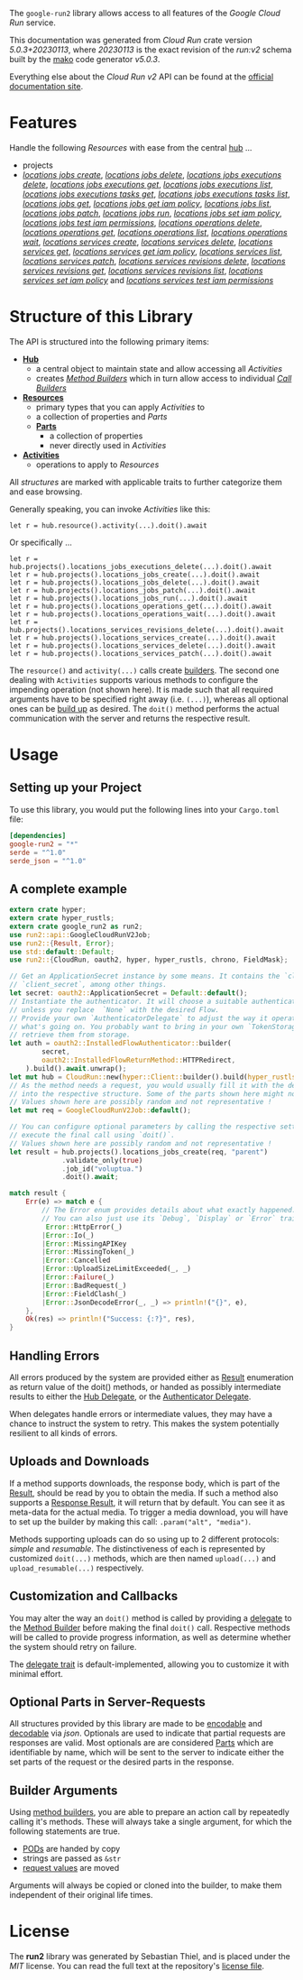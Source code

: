 <!---
DO NOT EDIT !
This file was generated automatically from 'src/generator/templates/api/README.md.mako'
DO NOT EDIT !
-->
The `google-run2` library allows access to all features of the *Google Cloud Run* service.

This documentation was generated from *Cloud Run* crate version *5.0.3+20230113*, where *20230113* is the exact revision of the *run:v2* schema built by the [mako](http://www.makotemplates.org/) code generator *v5.0.3*.

Everything else about the *Cloud Run* *v2* API can be found at the
[official documentation site](https://cloud.google.com/run/).
# Features

Handle the following *Resources* with ease from the central [hub](https://docs.rs/google-run2/5.0.3+20230113/google_run2/CloudRun) ...

* projects
 * [*locations jobs create*](https://docs.rs/google-run2/5.0.3+20230113/google_run2/api::ProjectLocationJobCreateCall), [*locations jobs delete*](https://docs.rs/google-run2/5.0.3+20230113/google_run2/api::ProjectLocationJobDeleteCall), [*locations jobs executions delete*](https://docs.rs/google-run2/5.0.3+20230113/google_run2/api::ProjectLocationJobExecutionDeleteCall), [*locations jobs executions get*](https://docs.rs/google-run2/5.0.3+20230113/google_run2/api::ProjectLocationJobExecutionGetCall), [*locations jobs executions list*](https://docs.rs/google-run2/5.0.3+20230113/google_run2/api::ProjectLocationJobExecutionListCall), [*locations jobs executions tasks get*](https://docs.rs/google-run2/5.0.3+20230113/google_run2/api::ProjectLocationJobExecutionTaskGetCall), [*locations jobs executions tasks list*](https://docs.rs/google-run2/5.0.3+20230113/google_run2/api::ProjectLocationJobExecutionTaskListCall), [*locations jobs get*](https://docs.rs/google-run2/5.0.3+20230113/google_run2/api::ProjectLocationJobGetCall), [*locations jobs get iam policy*](https://docs.rs/google-run2/5.0.3+20230113/google_run2/api::ProjectLocationJobGetIamPolicyCall), [*locations jobs list*](https://docs.rs/google-run2/5.0.3+20230113/google_run2/api::ProjectLocationJobListCall), [*locations jobs patch*](https://docs.rs/google-run2/5.0.3+20230113/google_run2/api::ProjectLocationJobPatchCall), [*locations jobs run*](https://docs.rs/google-run2/5.0.3+20230113/google_run2/api::ProjectLocationJobRunCall), [*locations jobs set iam policy*](https://docs.rs/google-run2/5.0.3+20230113/google_run2/api::ProjectLocationJobSetIamPolicyCall), [*locations jobs test iam permissions*](https://docs.rs/google-run2/5.0.3+20230113/google_run2/api::ProjectLocationJobTestIamPermissionCall), [*locations operations delete*](https://docs.rs/google-run2/5.0.3+20230113/google_run2/api::ProjectLocationOperationDeleteCall), [*locations operations get*](https://docs.rs/google-run2/5.0.3+20230113/google_run2/api::ProjectLocationOperationGetCall), [*locations operations list*](https://docs.rs/google-run2/5.0.3+20230113/google_run2/api::ProjectLocationOperationListCall), [*locations operations wait*](https://docs.rs/google-run2/5.0.3+20230113/google_run2/api::ProjectLocationOperationWaitCall), [*locations services create*](https://docs.rs/google-run2/5.0.3+20230113/google_run2/api::ProjectLocationServiceCreateCall), [*locations services delete*](https://docs.rs/google-run2/5.0.3+20230113/google_run2/api::ProjectLocationServiceDeleteCall), [*locations services get*](https://docs.rs/google-run2/5.0.3+20230113/google_run2/api::ProjectLocationServiceGetCall), [*locations services get iam policy*](https://docs.rs/google-run2/5.0.3+20230113/google_run2/api::ProjectLocationServiceGetIamPolicyCall), [*locations services list*](https://docs.rs/google-run2/5.0.3+20230113/google_run2/api::ProjectLocationServiceListCall), [*locations services patch*](https://docs.rs/google-run2/5.0.3+20230113/google_run2/api::ProjectLocationServicePatchCall), [*locations services revisions delete*](https://docs.rs/google-run2/5.0.3+20230113/google_run2/api::ProjectLocationServiceRevisionDeleteCall), [*locations services revisions get*](https://docs.rs/google-run2/5.0.3+20230113/google_run2/api::ProjectLocationServiceRevisionGetCall), [*locations services revisions list*](https://docs.rs/google-run2/5.0.3+20230113/google_run2/api::ProjectLocationServiceRevisionListCall), [*locations services set iam policy*](https://docs.rs/google-run2/5.0.3+20230113/google_run2/api::ProjectLocationServiceSetIamPolicyCall) and [*locations services test iam permissions*](https://docs.rs/google-run2/5.0.3+20230113/google_run2/api::ProjectLocationServiceTestIamPermissionCall)




# Structure of this Library

The API is structured into the following primary items:

* **[Hub](https://docs.rs/google-run2/5.0.3+20230113/google_run2/CloudRun)**
    * a central object to maintain state and allow accessing all *Activities*
    * creates [*Method Builders*](https://docs.rs/google-run2/5.0.3+20230113/google_run2/client::MethodsBuilder) which in turn
      allow access to individual [*Call Builders*](https://docs.rs/google-run2/5.0.3+20230113/google_run2/client::CallBuilder)
* **[Resources](https://docs.rs/google-run2/5.0.3+20230113/google_run2/client::Resource)**
    * primary types that you can apply *Activities* to
    * a collection of properties and *Parts*
    * **[Parts](https://docs.rs/google-run2/5.0.3+20230113/google_run2/client::Part)**
        * a collection of properties
        * never directly used in *Activities*
* **[Activities](https://docs.rs/google-run2/5.0.3+20230113/google_run2/client::CallBuilder)**
    * operations to apply to *Resources*

All *structures* are marked with applicable traits to further categorize them and ease browsing.

Generally speaking, you can invoke *Activities* like this:

```Rust,ignore
let r = hub.resource().activity(...).doit().await
```

Or specifically ...

```ignore
let r = hub.projects().locations_jobs_executions_delete(...).doit().await
let r = hub.projects().locations_jobs_create(...).doit().await
let r = hub.projects().locations_jobs_delete(...).doit().await
let r = hub.projects().locations_jobs_patch(...).doit().await
let r = hub.projects().locations_jobs_run(...).doit().await
let r = hub.projects().locations_operations_get(...).doit().await
let r = hub.projects().locations_operations_wait(...).doit().await
let r = hub.projects().locations_services_revisions_delete(...).doit().await
let r = hub.projects().locations_services_create(...).doit().await
let r = hub.projects().locations_services_delete(...).doit().await
let r = hub.projects().locations_services_patch(...).doit().await
```

The `resource()` and `activity(...)` calls create [builders][builder-pattern]. The second one dealing with `Activities`
supports various methods to configure the impending operation (not shown here). It is made such that all required arguments have to be
specified right away (i.e. `(...)`), whereas all optional ones can be [build up][builder-pattern] as desired.
The `doit()` method performs the actual communication with the server and returns the respective result.

# Usage

## Setting up your Project

To use this library, you would put the following lines into your `Cargo.toml` file:

```toml
[dependencies]
google-run2 = "*"
serde = "^1.0"
serde_json = "^1.0"
```

## A complete example

```Rust
extern crate hyper;
extern crate hyper_rustls;
extern crate google_run2 as run2;
use run2::api::GoogleCloudRunV2Job;
use run2::{Result, Error};
use std::default::Default;
use run2::{CloudRun, oauth2, hyper, hyper_rustls, chrono, FieldMask};

// Get an ApplicationSecret instance by some means. It contains the `client_id` and
// `client_secret`, among other things.
let secret: oauth2::ApplicationSecret = Default::default();
// Instantiate the authenticator. It will choose a suitable authentication flow for you,
// unless you replace  `None` with the desired Flow.
// Provide your own `AuthenticatorDelegate` to adjust the way it operates and get feedback about
// what's going on. You probably want to bring in your own `TokenStorage` to persist tokens and
// retrieve them from storage.
let auth = oauth2::InstalledFlowAuthenticator::builder(
        secret,
        oauth2::InstalledFlowReturnMethod::HTTPRedirect,
    ).build().await.unwrap();
let mut hub = CloudRun::new(hyper::Client::builder().build(hyper_rustls::HttpsConnectorBuilder::new().with_native_roots().https_or_http().enable_http1().build()), auth);
// As the method needs a request, you would usually fill it with the desired information
// into the respective structure. Some of the parts shown here might not be applicable !
// Values shown here are possibly random and not representative !
let mut req = GoogleCloudRunV2Job::default();

// You can configure optional parameters by calling the respective setters at will, and
// execute the final call using `doit()`.
// Values shown here are possibly random and not representative !
let result = hub.projects().locations_jobs_create(req, "parent")
             .validate_only(true)
             .job_id("voluptua.")
             .doit().await;

match result {
    Err(e) => match e {
        // The Error enum provides details about what exactly happened.
        // You can also just use its `Debug`, `Display` or `Error` traits
         Error::HttpError(_)
        |Error::Io(_)
        |Error::MissingAPIKey
        |Error::MissingToken(_)
        |Error::Cancelled
        |Error::UploadSizeLimitExceeded(_, _)
        |Error::Failure(_)
        |Error::BadRequest(_)
        |Error::FieldClash(_)
        |Error::JsonDecodeError(_, _) => println!("{}", e),
    },
    Ok(res) => println!("Success: {:?}", res),
}

```
## Handling Errors

All errors produced by the system are provided either as [Result](https://docs.rs/google-run2/5.0.3+20230113/google_run2/client::Result) enumeration as return value of
the doit() methods, or handed as possibly intermediate results to either the
[Hub Delegate](https://docs.rs/google-run2/5.0.3+20230113/google_run2/client::Delegate), or the [Authenticator Delegate](https://docs.rs/yup-oauth2/*/yup_oauth2/trait.AuthenticatorDelegate.html).

When delegates handle errors or intermediate values, they may have a chance to instruct the system to retry. This
makes the system potentially resilient to all kinds of errors.

## Uploads and Downloads
If a method supports downloads, the response body, which is part of the [Result](https://docs.rs/google-run2/5.0.3+20230113/google_run2/client::Result), should be
read by you to obtain the media.
If such a method also supports a [Response Result](https://docs.rs/google-run2/5.0.3+20230113/google_run2/client::ResponseResult), it will return that by default.
You can see it as meta-data for the actual media. To trigger a media download, you will have to set up the builder by making
this call: `.param("alt", "media")`.

Methods supporting uploads can do so using up to 2 different protocols:
*simple* and *resumable*. The distinctiveness of each is represented by customized
`doit(...)` methods, which are then named `upload(...)` and `upload_resumable(...)` respectively.

## Customization and Callbacks

You may alter the way an `doit()` method is called by providing a [delegate](https://docs.rs/google-run2/5.0.3+20230113/google_run2/client::Delegate) to the
[Method Builder](https://docs.rs/google-run2/5.0.3+20230113/google_run2/client::CallBuilder) before making the final `doit()` call.
Respective methods will be called to provide progress information, as well as determine whether the system should
retry on failure.

The [delegate trait](https://docs.rs/google-run2/5.0.3+20230113/google_run2/client::Delegate) is default-implemented, allowing you to customize it with minimal effort.

## Optional Parts in Server-Requests

All structures provided by this library are made to be [encodable](https://docs.rs/google-run2/5.0.3+20230113/google_run2/client::RequestValue) and
[decodable](https://docs.rs/google-run2/5.0.3+20230113/google_run2/client::ResponseResult) via *json*. Optionals are used to indicate that partial requests are responses
are valid.
Most optionals are are considered [Parts](https://docs.rs/google-run2/5.0.3+20230113/google_run2/client::Part) which are identifiable by name, which will be sent to
the server to indicate either the set parts of the request or the desired parts in the response.

## Builder Arguments

Using [method builders](https://docs.rs/google-run2/5.0.3+20230113/google_run2/client::CallBuilder), you are able to prepare an action call by repeatedly calling it's methods.
These will always take a single argument, for which the following statements are true.

* [PODs][wiki-pod] are handed by copy
* strings are passed as `&str`
* [request values](https://docs.rs/google-run2/5.0.3+20230113/google_run2/client::RequestValue) are moved

Arguments will always be copied or cloned into the builder, to make them independent of their original life times.

[wiki-pod]: http://en.wikipedia.org/wiki/Plain_old_data_structure
[builder-pattern]: http://en.wikipedia.org/wiki/Builder_pattern
[google-go-api]: https://github.com/google/google-api-go-client

# License
The **run2** library was generated by Sebastian Thiel, and is placed
under the *MIT* license.
You can read the full text at the repository's [license file][repo-license].

[repo-license]: https://github.com/Byron/google-apis-rsblob/main/LICENSE.md

